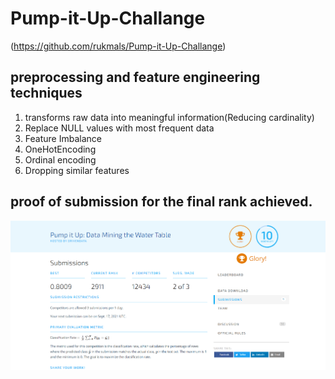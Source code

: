 # Pump-it-Up-Challange

(https://github.com/rukmals/Pump-it-Up-Challange)

## preprocessing and feature engineering techniques
1. transforms raw data into meaningful information(Reducing cardinality)
2. Replace NULL values with most frequent data
3. Feature Imbalance
4. OneHotEncoding
5. Ordinal encoding
6. Dropping similar features

## proof of submission for the final rank achieved.
![alt text](https://github.com/rukmals/Pump-it-Up-Challange/blob/main/ss.png?raw=true)
